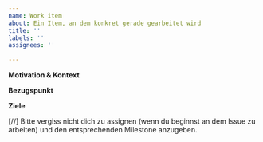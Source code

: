 ```yaml
---
name: Work item
about: Ein Item, an dem konkret gerade gearbeitet wird
title: ''
labels: ''
assignees: ''

---
```


**Motivation & Kontext**

**Bezugspunkt**

**Ziele**

[//] Bitte vergiss nicht dich zu assignen (wenn du beginnst an dem Issue zu arbeiten) und den entsprechenden Milestone anzugeben.
